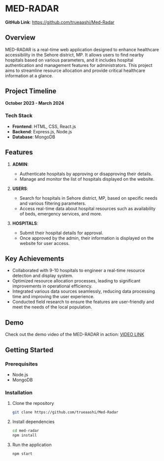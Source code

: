 # MED-RADAR

**GitHub Link**: https://github.com/trueaashi/Med-Radar

## Overview
MED-RADAR is a real-time web application designed to enhance healthcare accessibility in the Sehore district, MP. It allows users to find nearby hospitals based on various parameters, and it includes hospital authentication and management features for administrators. This project aims to streamline resource allocation and provide critical healthcare information at a glance.

## Project Timeline
**October 2023 - March 2024**

### Tech Stack
- **Frontend**: HTML, CSS, React.js
- **Backend**: Express.js, Node.js
- **Database**: MongoDB

## Features
1. **ADMIN**: 
   - Authenticate hospitals by approving or disapproving their details.
   - Manage and monitor the list of hospitals displayed on the website.

2. **USERS**: 
   - Search for hospitals in Sehore district, MP, based on specific needs and various filtering parameters.
   - Access real-time data about hospital resources such as availability of beds, emergency services, and more.

3. **HOSPITALS**:
   - Submit their hospital details for approval.
   - Once approved by the admin, their information is displayed on the website for user access.

## Key Achievements
- Collaborated with 9-10 hospitals to engineer a real-time resource detection and display system.
- Optimized resource allocation processes, leading to significant improvements in operational efficiency.
- Integrated various data sources seamlessly, reducing data processing time and improving the user experience.
- Conducted field research to ensure the features are user-friendly and meet the needs of the local population.

## Demo
Check out the demo video of the MED-RADAR in action: [VIDEO LINK](https://drive.google.com/file/d/1-61XCPsXAolUdJIFn-DMZL4k-XrGIlPt/view?usp=sharing)


## Getting Started
### Prerequisites
- Node.js
- MongoDB

### Installation
1. Clone the repository
   ```bash
   git clone https://github.com/trueaashi/Med-Radar
   
2. Install dependencies
   ```bash
   cd med-radar
   npm install

4. Run the application
   ```bash
   npm start
